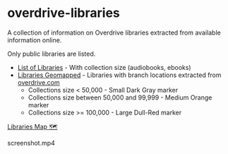 # overdrive-libraries

A collection of information on Overdrive libraries extracted from available information online.

Only public libraries are listed.

- [List of Libraries](libraries.csv) - With collection size (audiobooks, ebooks)
- [Libraries Geomapped](libraries_branches.geojson) - Libraries with branch locations extracted from [overdrive.com](https://www.overdrive.com/libraries)
  - Collections size < 50,000 - Small Dark Gray marker
  - Collections size between 50,000 and 99,999 - Medium Orange marker
  - Collections size >= 100,000 - Large Dull-Red marker

[Libraries Map 🗺️](https://ping.github.io/overdrive-libraries/)

screenshot.mp4
